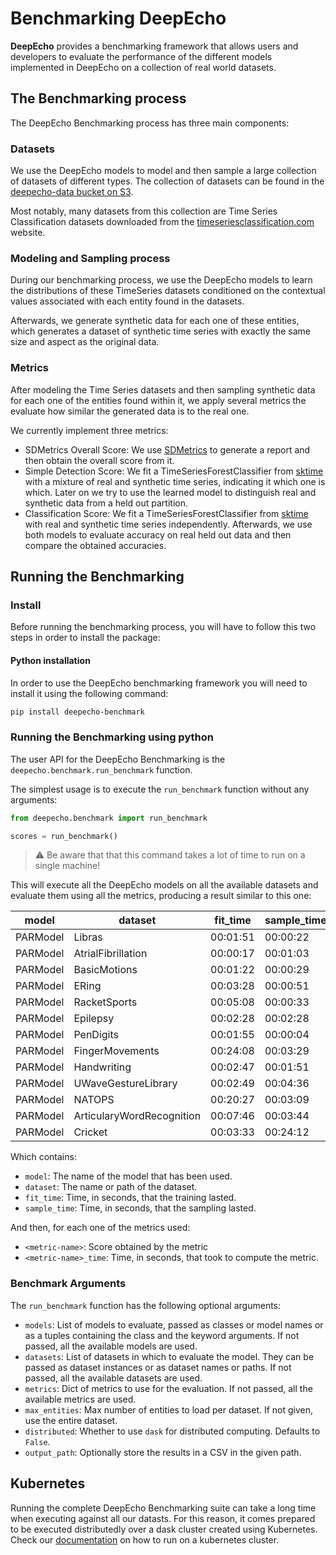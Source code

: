 # Benchmarking DeepEcho

**DeepEcho** provides a benchmarking framework that allows users and developers to evaluate the
performance of the different models implemented in DeepEcho on a collection of real world
datasets.

## The Benchmarking process

The DeepEcho Benchmarking process has three main components:

### Datasets

We use the DeepEcho models to model and then sample a large collection of datasets of different
types. The collection of datasets can be found in the [deepecho-data bucket on S3](
http://deepecho-data.s3.amazonaws.com/index.html).

Most notably, many datasets from this collection are Time Series Classification datasets
downloaded from the [timeseriesclassification.com](http://www.timeseriesclassification.com/)
website.

### Modeling and Sampling process

During our benchmarking process, we use the DeepEcho models to learn the distributions of
these TimeSeries datasets conditioned on the contextual values associated with each entity
found in the datasets.

Afterwards, we generate synthetic data for each one of these entities, which generates a
dataset of synthetic time series with exactly the same size and aspect as the original data.

### Metrics

After modeling the Time Series datasets and then sampling synthetic data for each one of the
entities found within it, we apply several metrics the evaluate how similar the generated data
is to the real one.

We currently implement three metrics:

* SDMetrics Overall Score: We use [SDMetrics](/sdv-dev/SDMetrics) to generate a report and then
  obtain the overall score from it.
* Simple Detection Score: We fit a TimeSeriesForestClassifier from [sktime](https://sktime.org/)
  with a mixture of real and synthetic time series, indicating it which one is which. Later on
  we try to use the learned model to distinguish real and synthetic data from a held out partition.
* Classification Score: We fit a TimeSeriesForestClassifier from [sktime](https://sktime.org/)
  with real and synthetic time series independently. Afterwards, we use both models to evaluate
  accuracy on real held out data and then compare the obtained accuracies.

## Running the Benchmarking

### Install

Before running the benchmarking process, you will have to follow this two steps in order to
install the package:

#### Python installation

In order to use the DeepEcho benchmarking framework you will need to install it using the
following command:

```bash
pip install deepecho-benchmark
```

### Running the Benchmarking using python

The user API for the DeepEcho Benchmarking is the `deepecho.benchmark.run_benchmark` function.

The simplest usage is to execute the `run_benchmark` function without any arguments:

```python
from deepecho.benchmark import run_benchmark

scores = run_benchmark()
```

> :warning: Be aware that that this command takes a lot of time to run on a single machine!

This will execute all the DeepEcho models on all the available datasets and evaluate them
using all the metrics, producing a result similar to this one:

| model    | dataset                   | fit_time   | sample_time   |   classification_score | classification_score_time   |   detection_score_lstm |   detection_score_rf | detection_score_time   |   sdmetrics_score | sdmetrics_score_time   |
|----------|---------------------------|------------|---------------|------------------------|-----------------------------|------------------------|----------------------|------------------------|-------------------|------------------------|
| PARModel | Libras                    | 00:01:51   | 00:00:22      |              0.147541  | 00:00:19                    |             0.126667   |           0.04       | 00:02:28               |         -0.351999 | 00:00:00               |
| PARModel | AtrialFibrillation        | 00:00:17   | 00:01:03      |            inf         | 00:00:07                    |             0.6        |           0.133333   | 00:32:11               |          0.322153 | 00:00:00               |
| PARModel | BasicMotions              | 00:01:22   | 00:00:29      |              1         | 00:00:12                    |             0.2        |           0.025      | 00:02:10               |         -1.99122  | 00:00:00               |
| PARModel | ERing                     | 00:03:28   | 00:00:51      |              0.493151  | 00:00:29                    |             0.0733333  |           0          | 00:04:40               |         -5.07133  | 00:00:00               |
| PARModel | RacketSports              | 00:05:08   | 00:00:33      |              0.528571  | 00:00:25                    |             0.08       |           0.0266667  | 00:01:33               |         -5.26812  | 00:00:00               |
| PARModel | Epilepsy                  | 00:02:28   | 00:02:28      |              1.01471   | 00:00:38                    |             0.34058    |           0.0362319  | 00:36:31               |         -0.203066 | 00:00:00               |
| PARModel | PenDigits                 | 00:01:55   | 00:00:04      |              0.464789  | 00:00:11                    |             0.0133333  |           0.0666667  | 00:00:20               |         -0.39169  | 00:00:00               |
| PARModel | FingerMovements           | 00:24:08   | 00:03:29      |              0.957447  | 00:01:08                    |             0.00666667 |           0          | 00:04:37               |       -319.162    | 00:00:01               |
| PARModel | Handwriting               | 00:02:47   | 00:01:51      |              0.0740741 | 00:00:43                    |             0          |           0          | 00:22:20               |         -2.18553  | 00:00:00               |
| PARModel | UWaveGestureLibrary       | 00:02:49   | 00:04:36      |              0.380282  | 00:00:55                    |             0.06       |           0.00666667 | 01:26:57               |         -3.0943   | 00:00:00               |
| PARModel | NATOPS                    | 00:20:27   | 00:03:09      |              0.910448  | 00:01:04                    |             0.0133333  |           0.0133333  | 00:04:05               |       -411.605    | 00:00:01               |
| PARModel | ArticularyWordRecognition | 00:07:46   | 00:03:44      |              0.352941  | 00:01:10                    |             0.0866667  |           0          | 00:21:05               |        -23.0411   | 00:00:00               |
| PARModel | Cricket                   | 00:03:33   | 00:24:12      |              0.840909  | 00:01:52                    |             0.0222222  |           0          | 12:28:40               |         -3.95943  | 00:00:01               |


Which contains:

* `model`: The name of the model that has been used.
* `dataset`: The name or path of the dataset.
* `fit_time`: Time, in seconds, that the training lasted.
* `sample_time`: Time, in seconds, that the sampling lasted.

And then, for each one of the metrics used:

* `<metric-name>`: Score obtained by the metric
* `<metric-name>_time`: Time, in seconds, that took to compute the metric.

### Benchmark Arguments

The `run_benchmark` function has the following optional arguments:

- `models`: List of models to evaluate, passed as classes or model
  names or as a tuples containing the class and the keyword
  arguments. If not passed, all the available models are used.
- `datasets`: List of datasets in which to evaluate the model. They can be
  passed as dataset instances or as dataset names or paths. If not passed,
  all the available datasets are used.
- `metrics`: Dict of metrics to use for the evaluation. If not passed, all the
  available metrics are used.
- `max_entities`: Max number of entities to load per dataset. If not given, use the
  entire dataset.
- `distributed`: Whether to use `dask` for distributed computing. Defaults to `False`.
- `output_path`: Optionally store the results in a CSV in the given path.


## Kubernetes

Running the complete DeepEcho Benchmarking suite can take a long time when executing against all
our datasts. For this reason, it comes prepared to be executed distributedly over a dask cluster
created using Kubernetes. Check our [documentation](KUBERNETES.md)
on how to run on a kubernetes cluster.
